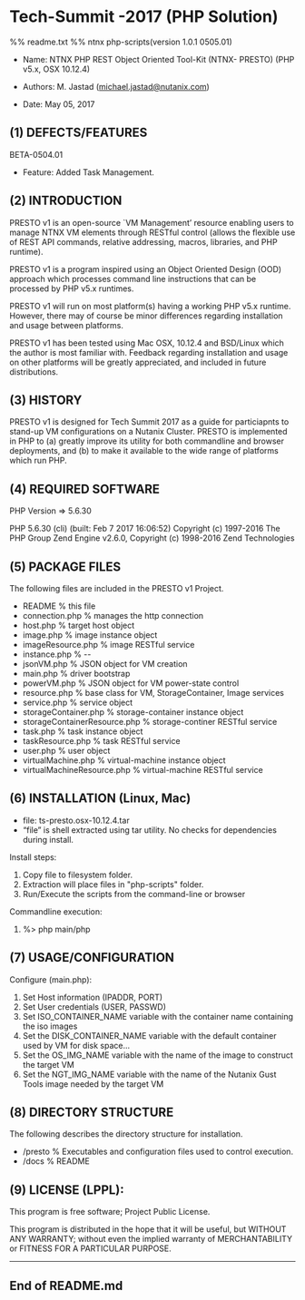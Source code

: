 # Tech-Summit -2017 (PHP Solution)
%% readme.txt
%% ntnx php-scripts(version 1.0.1 0505.01)

- Name:         NTNX PHP REST Object Oriented Tool-Kit (NTNX- PRESTO) (PHP v5.x, OSX 10.12.4)
- Authors:      M. Jastad (michael.jastad@nutanix.com) 
        
- Date:         May 05, 2017

(1) DEFECTS/FEATURES 
--------------------------  

BETA-0504.01  
- Feature: Added Task Management. 

(2) INTRODUCTION
-----------------
PRESTO v1 is an open-source `VM Management’ resource enabling users to manage NTNX VM elements through RESTful control (allows the flexible use of REST API commands, relative addressing, macros, libraries, and PHP runtime).

PRESTO v1 is a program inspired using an Object Oriented Design (OOD) approach which processes command line instructions that can be processed by PHP v5.x runtimes. 

PRESTO v1 will run on most platform(s) having a working PHP v5.x runtime. However, there may of course be minor differences regarding installation and usage between platforms.

PRESTO v1 has been tested using Mac OSX, 10.12.4 and BSD/Linux which the author is most familiar with. Feedback regarding installation and usage on other platforms will be greatly appreciated, and included in future distributions.


(3) HISTORY
-----------
PRESTO v1 is designed for Tech Summit 2017 as a guide for particiapnts to stand-up VM configurations on a Nutanix Cluster. PRESTO is implemented in PHP to (a) greatly improve its utility for both commandline and browser deployments, and (b) to make it available to the wide range of platforms which run PHP.

(4) REQUIRED SOFTWARE
-----------------------
PHP Version => 5.6.30

PHP 5.6.30 (cli) (built: Feb  7 2017 16:06:52) 
Copyright (c) 1997-2016 The PHP Group
Zend Engine v2.6.0, Copyright (c) 1998-2016 Zend Technologies

(5) PACKAGE FILES
-----------------------
The following files are included in the PRESTO v1 Project.
 
- README                                % this file
- connection.php                        % manages the http connection
- host.php                              % target host object
- image.php                             % image instance object
- imageResource.php                     % image RESTful service
- instance.php                          % --
- jsonVM.php                            % JSON object for VM creation
- main.php                              % driver bootstrap
- powerVM.php                           % JSON object for VM power-state control
- resource.php                          % base class for VM, StorageContainer, Image services
- service.php                           % service object
- storageContainer.php                  % storage-container instance object
- storageContainerResource.php          % storage-continer RESTful service
- task.php                              % task instance object
- taskResource.php                      % task RESTful service
- user.php                              % user object
- virtualMachine.php                    % virtual-machine instance object
- virtualMachineResource.php            % virtual-machine RESTful service

(6) INSTALLATION (Linux, Mac)
--------------------------------
- file: ts-presto.osx-10.12.4.tar 
- “file” is shell extracted using tar utility. No checks for dependencies during install.

Install steps:
1. Copy file to filesystem folder.
2. Extraction will place files in "php-scripts" folder.
3. Run/Execute the scripts from the command-line or browser

Commandline execution:
1. %> php main/php
 
(7) USAGE/CONFIGURATION 
-----------------------------
Configure (main.php):

1. Set Host information (IPADDR, PORT)
2. Set User credentials (USER, PASSWD)
3. Set ISO_CONTAINER_NAME variable with the container name containing the iso images
4. Set the DISK_CONTAINER_NAME variable with the default container used by VM for disk space...
5. Set the OS_IMG_NAME variable with the name of the image to construct the target VM 
6. Set the NGT_IMG_NAME variable with the name of the Nutanix Gust Tools image needed by the target VM 

(8) DIRECTORY STRUCTURE 
--------------------------
The following describes the directory structure for installation.

- /presto	                % Executables and configuration files used to control execution.
- /docs                         % README

(9) LICENSE (LPPL):
-----------------------
This program is free software; Project Public License.

This program is distributed in the hope that it will be useful, but WITHOUT ANY WARRANTY; without even the implied warranty of MERCHANTABILITY or FITNESS FOR A PARTICULAR PURPOSE.

-----------------
End of README.md
-----------------
